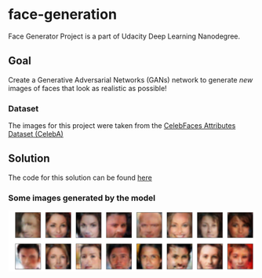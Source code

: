# face-generation
Face Generator Project is a part of Udacity Deep Learning Nanodegree.

## Goal
Create a Generative Adversarial Networks (GANs) network to generate *new* images of faces that look as realistic as possible!

### Dataset
The images for this project were taken from the [CelebFaces Attributes Dataset (CelebA)](http://mmlab.ie.cuhk.edu.hk/projects/CelebA.html)

## Solution
The code for this solution can be found [here](https://haruiz.github.io/face-generation)

### Some images generated by the model
![results](./assets/results.png)


